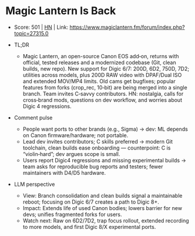 # Magic Lantern Is Back

- Score: 501 | [HN](https://news.ycombinator.com/item?id=45078315) | Link: https://www.magiclantern.fm/forum/index.php?topic=27315.0

- TL;DR
  - Magic Lantern, an open-source Canon EOS add‑on, returns with official, tested releases and a modernized codebase (Git, clean builds, new repo). New support for Digic 6/7: 200D, 6D2, 750D, 7D2; utilities across models, plus 200D RAW video with DPAF/Dual ISO and extended MOV/MP4 limits. Old cams get bugfixes; popular features from forks (crop_rec, 10‑bit) are being merged into a single branch. Team invites C‑savvy contributors. HN: nostalgia, calls for cross‑brand mods, questions on dev workflow, and worries about Digic 4 regressions.

- Comment pulse
  - People want ports to other brands (e.g., Sigma) → dev: ML depends on Canon firmware/hardware; not portable.
  - Lead dev invites contributors; C skills preferred → modern Git toolchain, clean builds ease onboarding — counterpoint: C is “violin‑hard”; dev argues scope is small.
  - Users report Digic4 regressions and missing experimental builds → team asks for reproducible bug reports and testers; fewer maintainers with D4/D5 hardware.

- LLM perspective
  - View: Branch consolidation and clean builds signal a maintainable reboot; focusing on Digic 6/7 creates a path to Digic 8+.
  - Impact: Extends life of used Canon bodies; lowers barrier for new devs; unifies fragmented forks for users.
  - Watch next: Raw on 6D2/7D2, trap focus rollout, extended recording to more models, and first Digic 8/X experimental ports.
